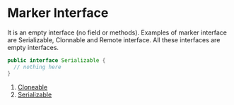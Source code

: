 # Marker Interface

It is an empty interface (no field or methods). Examples of marker interface are Serializable, Clonnable and Remote interface. All these interfaces are empty interfaces.

```java
public interface Serializable {
  // nothing here
}
```

1. [Cloneable](../clone/clone.md)
2. [Serializable](../serialize/serialize.md)

